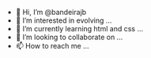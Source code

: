 - 👋 Hi, I’m @bandeirajb
- 👀 I’m interested in evolving ...
- 🌱 I’m currently learning html and css ...
- 💞️ I’m looking to collaborate on ...
- 📫 How to reach me ...

<!---
bandeirajb/bandeirajb is a ✨ special ✨ repository because its `README.md` (this file) appears on your GitHub profile.
You can click the Preview link to take a look at your changes.
--->
